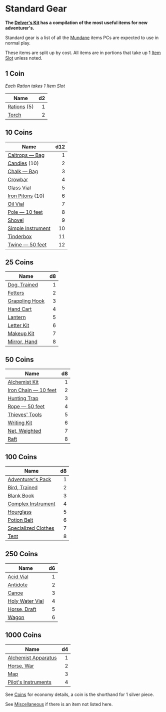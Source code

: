# Standard Gear

**The [Delver's Kit](Delver's%20Kit.md) has a compilation of the most useful items for new adventurer's.**

Standard gear is a list of all the [Mundane](../Material%20Properties/Mundane%20Property.md) items PCs are expected to use in normal play.

These items are split up by cost. All items are in portions that take up 1 [Item Slot](../Item%20Slot.md) unless noted.

## 1 Coin

*Each Ration takes 1 Item Slot*

| Name                               |  d2 |
| ---------------------------------- | --: |
| [Rations](1%20Coin/Ration.md) (5)  |   1 |
| [Torch](1%20Coin/Torch.md)         |   2 |

## 10 Coins

| Name                                                   | d12 |
| ------------------------------------------------------ | --: |
| [Caltrops — Bag](10%20Coins/Caltrops%20—%20Bag.md)     |   1 |
| [Candles](10%20Coins/Candle.md) (10)                   |   2 |
| [Chalk — Bag](10%20Coins/Chalk%20—%20Bag.md)           |   3 |
| [Crowbar](10%20Coins/Crowbar.md)                       |   4 |
| [Glass Vial](10%20Coins/Glass%20Vial.md)               |   5 |
| [Iron Pitons](10%20Coins/Iron%20Piton.md) (10)         |   6 |
| [Oil Vial](10%20Coins/Oil%20Vial.md)                   |   7 |
| [Pole — 10 feet](10%20Coins/Pole%20—%2010%20feet.md)   |   8 |
| [Shovel](10%20Coins/Shovel.md)                         |   9 |
| [Simple Instrument](10%20Coins/Simple%20Instrument.md) |  10 |
| [Tinderbox](10%20Coins/Tinderbox.md)                   |  11 |
| [Twine — 50 feet](10%20Coins/Twine%20—%2050%20feet.md) |  12 |

## 25 Coins

| Name                                                                            |  d8 |
| ------------------------------------------------------------------------------- | --: |
| [Dog, Trained](25%20Coins/Dog,%20Trained.md)     |   1 |
| [Fetters](25%20Coins/Fetters.md)                 |   2 |
| [Grappling Hook](25%20Coins/Grappling%20Hook.md) |   3 |
| [Hand Cart](25%20Coins/Hand%20Cart.md)           |   4 |
| [Lantern](25%20Coins/Lantern.md)                 |   5 |
| [Letter Kit](25%20Coins/Letter%20Kit.md)         |   6 |
| [Makeup Kit](25%20Coins/Makeup%20Kit.md)         |   7 |
| [Mirror, Hand](25%20Coins/Mirror,%20Hand.md)     |   8 |

## 50 Coins

| Name                                                                                  |  d8 |
| ------------------------------------------------------------------------------------- | --: |
| [Alchemist Kit](50%20Coins/Alchemist%20Kit.md)         |   1 |
| [Iron Chain — 10 feet](50%20Coins/Iron%20Chain%20—%2010%20feet.md) |   2 |
| [Hunting Trap](50%20Coins/Hunting%20Trap.md)           |   3 |
| [Rope — 50 feet](50%20Coins/Rope%20—%2050%20feet.md)               |   4 |
| [Thieves' Tools](50%20Coins/Thieves'%20Tools.md)       |   5 |
| [Writing Kit](50%20Coins/Writing%20Kit.md)             |   6 |
| [Net, Weighted](50%20Coins/Net,%20Weighted.md)         |   7 |
| [Raft](50%20Coins/Raft.md)                             |   8 |

## 100 Coins

| Name                                                                                       |  d8 |
| ------------------------------------------------------------------------------------------ | --: |
| [Adventurer's Pack](100%20Coins/Adventurer's%20Pack.md)     |   1 |
| [Bird, Trained](100%20Coins/Bird,%20Trained.md)             |   2 |
| [Blank Book](100%20Coins/Blank%20Book.md)                   |   3 |
| [Complex Instrument](100%20Coins/Complex%20Instrument.md)   |   4 |
| [Hourglass](100%20Coins/Hourglass.md)                       |   5 |
| [Potion Belt](100%20Coins/Potion%20Belt.md)                 |   6 |
| [Specialized Clothes](100%20Coins/Specialized%20Clothes.md) |   7 |
| [Tent](100%20Coins/Tent.md)                                 |   8 |

## 250 Coins

| Name                                                                                 |  d6 |
| ------------------------------------------------------------------------------------ | --: |
| [Acid Vial](250%20Coins/Acid%20Vial.md)               |   1 |
| [Antidote](250%20Coins/Antidote.md)                   |   2 |
| [Canoe](250%20Coins/Canoe.md)                         |   3 |
| [Holy Water Vial](250%20Coins/Holy%20Water%20Vial.md) |   4 |
| [Horse, Draft](250%20Coins/Horse,%20Draft.md)         |   5 |
| [Wagon](250%20Coins/Wagon.md)                         |   6 |

## 1000 Coins

| Name                                                                                        |  d4 |
| ------------------------------------------------------------------------------------------- | --: |
| [Alchemist Apparatus](1000%20Coins/Alchemist%20Apparatus.md) |   1 |
| [Horse, War](1000%20Coins/Horse,%20War.md)                   |   2 |
| [Map](1000%20Coins/Map.md)                                   |   3 |
| [Pilot's Instruments](1000%20Coins/Pilot's%20Instruments.md) |   4 |

See [Coins](../../Resources%20for%20GMs/Economy/Coins.md) for economy details, a coin is the shorthand for 1 silver piece.

See [Miscellaneous](Miscellaneous.md) if there is an item not listed here.
